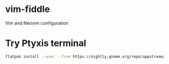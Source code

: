 # vim-fiddle
Vim and Neovim configuration

# Try Ptyxis terminal 
```bash
flatpak install --user --from https://nightly.gnome.org/repo/appstream/org.gnome.Ptyxis.Devel.flatpakref
```
